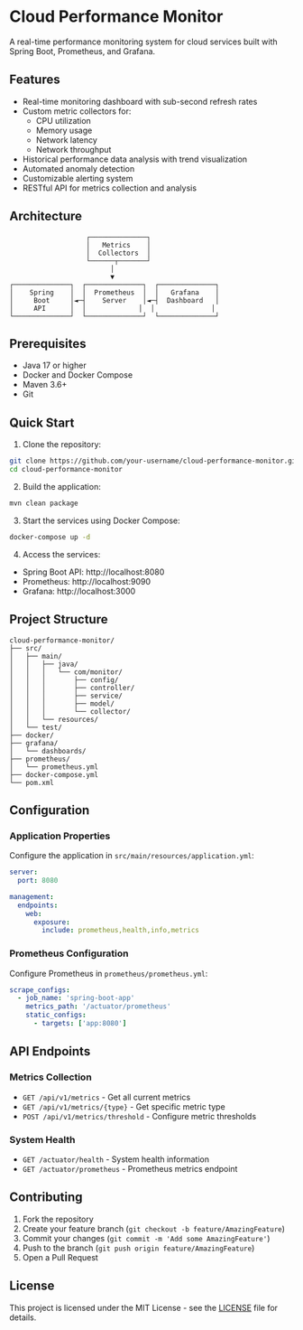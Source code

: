
# Cloud Performance Monitor

A real-time performance monitoring system for cloud services built with Spring Boot, Prometheus, and Grafana.

## Features

- Real-time monitoring dashboard with sub-second refresh rates
- Custom metric collectors for:
  - CPU utilization
  - Memory usage
  - Network latency
  - Network throughput
- Historical performance data analysis with trend visualization
- Automated anomaly detection
- Customizable alerting system
- RESTful API for metrics collection and analysis

## Architecture

```
                   ┌──────────────┐
                   │   Metrics    │
                   │  Collectors  │
                   └──────┬───────┘
                         │
                         ▼
┌──────────────┐  ┌──────────────┐  ┌──────────────┐
│    Spring    │  │  Prometheus  │  │   Grafana    │
│     Boot     │◄─┤    Server    │◄─┤  Dashboard   │
│     API      │  │             │  │              │
└──────────────┘  └──────────────┘  └──────────────┘
```

## Prerequisites

- Java 17 or higher
- Docker and Docker Compose
- Maven 3.6+
- Git

## Quick Start

1. Clone the repository:
```bash
git clone https://github.com/your-username/cloud-performance-monitor.git
cd cloud-performance-monitor
```

2. Build the application:
```bash
mvn clean package
```

3. Start the services using Docker Compose:
```bash
docker-compose up -d
```

4. Access the services:
- Spring Boot API: http://localhost:8080
- Prometheus: http://localhost:9090
- Grafana: http://localhost:3000

## Project Structure

```
cloud-performance-monitor/
├── src/
│   ├── main/
│   │   ├── java/
│   │   │   └── com/monitor/
│   │   │       ├── config/
│   │   │       ├── controller/
│   │   │       ├── service/
│   │   │       ├── model/
│   │   │       └── collector/
│   │   └── resources/
│   └── test/
├── docker/
├── grafana/
│   └── dashboards/
├── prometheus/
│   └── prometheus.yml
├── docker-compose.yml
└── pom.xml
```

## Configuration

### Application Properties

Configure the application in `src/main/resources/application.yml`:

```yaml
server:
  port: 8080

management:
  endpoints:
    web:
      exposure:
        include: prometheus,health,info,metrics
```

### Prometheus Configuration

Configure Prometheus in `prometheus/prometheus.yml`:

```yaml
scrape_configs:
  - job_name: 'spring-boot-app'
    metrics_path: '/actuator/prometheus'
    static_configs:
      - targets: ['app:8080']
```

## API Endpoints

### Metrics Collection

- `GET /api/v1/metrics` - Get all current metrics
- `GET /api/v1/metrics/{type}` - Get specific metric type
- `POST /api/v1/metrics/threshold` - Configure metric thresholds

### System Health

- `GET /actuator/health` - System health information
- `GET /actuator/prometheus` - Prometheus metrics endpoint

## Contributing

1. Fork the repository
2. Create your feature branch (`git checkout -b feature/AmazingFeature`)
3. Commit your changes (`git commit -m 'Add some AmazingFeature'`)
4. Push to the branch (`git push origin feature/AmazingFeature`)
5. Open a Pull Request

## License

This project is licensed under the MIT License - see the [LICENSE](LICENSE) file for details.
